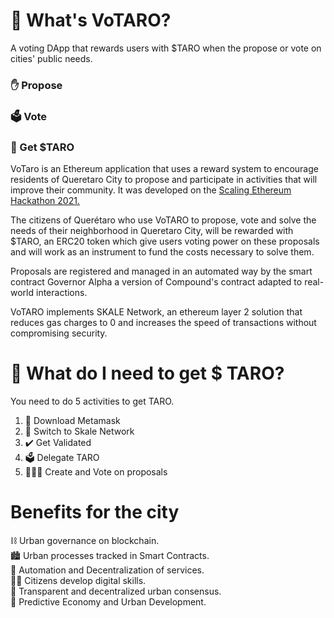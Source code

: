 # 🤔 What's VoTARO?
A voting DApp that rewards users with $TARO when the propose or vote on cities' public needs.

### ✋ Propose  
### 🗳️ Vote  
### 🥇 Get $TARO  

VoTaro is an Ethereum application that uses a reward system to encourage residents of Queretaro City to propose and participate in activities that will improve their community. It was developed on the [Scaling Ethereum Hackathon 2021.](https://showcase.ethglobal.co/scaling/cities-protocol)  

The citizens of Querétaro who use VoTARO to propose, vote and solve the needs of their neighborhood in Queretaro City, will be rewarded with $TARO, an ERC20 token which give users voting power on these proposals and will work as an instrument to fund the costs necessary to solve them.  

Proposals are registered and managed in an automated way by the smart contract Governor Alpha a version of Compound's contract adapted to real-world interactions.  

VoTARO implements SKALE Network, an ethereum layer 2 solution that reduces gas charges to 0 and increases the speed of transactions without compromising security.


# 🧰 What do I need to get $ TARO?
You need to do 5 activities to get TARO.  
1. 🦊 Download Metamask  
2. 🧅 Switch to Skale Network  
3. ✔️ Get Validated  
4. 🗳️ Delegate TARO  
5. 🦸🦸‍♂️ Create and Vote on proposals  

# Benefits for the city
⛓️ Urban governance on blockchain.  
🏙️ Urban processes tracked in Smart Contracts.  
🤖 Automation and Decentralization of services.  
🧙‍♂️ Citizens develop digital skills.  
🤝 Transparent and decentralized urban consensus.  
🧬 Predictive Economy and Urban Development.  
